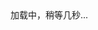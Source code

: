 <script type="text/javascript" defer src="/js/friend.js"></script>
<div class="links-content">加载中，稍等几秒...</div>
